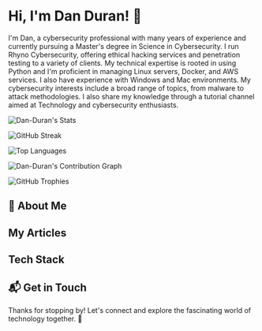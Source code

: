 # Hi, I'm Dan Duran! 👋


I'm Dan, a cybersecurity professional with many years of experience and currently pursuing a Master's degree in Science in Cybersecurity. I run Rhyno Cybersecurity, offering ethical hacking services and penetration testing to a variety of clients. My technical expertise is rooted in using Python and I'm proficient in managing Linux servers, Docker, and AWS services. I also have experience with Windows and Mac environments. My cybersecurity interests include a broad range of topics, from malware to attack methodologies. I also share my knowledge through a tutorial channel aimed at Technology and cybersecurity enthusiasts.

![Dan-Duran's Stats](https://github-readme-stats.vercel.app/api?username=dan-duran&theme=vue-dark&show_icons=true&hide_border=true&count_private=true)

![GitHub Streak](https://github-readme-streak-stats.herokuapp.com/?user=dan-duran&theme=vue-dark&hide_border=true)

![Top Languages](https://github-readme-stats.vercel.app/api/top-langs/?username=dan-duran&theme=vue-dark&hide_border=true&layout=compact)

![Dan-Duran's Contribution Graph](https://activity-graph.herokuapp.com/graph?username=dan-duran&theme=vue-dark)

![GitHub Trophies](https://github-profile-trophy.vercel.app/?username=dan-duran&theme=darkhub&no-frame=true&column=7)


## 🚀 About Me

## My Articles

## Tech Stack

## 📬 Get in Touch

Thanks for stopping by! Let's connect and explore the fascinating world of technology together. 🚀
